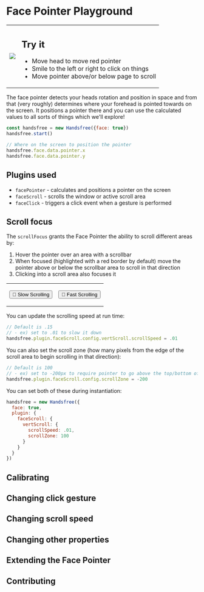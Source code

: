 # Face Pointer Playground

<table>
  <tr>
    <td class="col-6"><img src="https://media.giphy.com/media/Iv2aSMS0QTy2P5JNCX/source.gif"></td>
    <td class="col-6">
      <h2>Try it</h2>
      <ul>
        <li>Move head to move red pointer</li>
        <li>Smile to the left or right to click on things</li>
        <li>Move pointer above/or below page to scroll</li>
      </ul>
      <HandsfreeToggle text-off="Activate Face Pointer" text-on="Stop Handsfree" />
    </td>
  </tr>
</table>

The face pointer detects your heads rotation and position in space and from that (very roughly) determines where your forehead is pointed towards on the screen. It positions a pointer there and you can use the calculated values to all sorts of things which we'll explore!

```js
const handsfree = new Handsfree({face: true})
handsfree.start()

// Where on the screen to position the pointer
handsfree.face.data.pointer.x
handsfree.face.data.pointer.y
```

## Plugins used
- `facePointer` - calculates and positions a pointer on the screen
- `faceScroll` - scrolls the window or active scroll area
- `faceClick` - triggers a click event when a gesture is performed

## Scroll focus

The `scrollFocus` grants the Face Pointer the ability to scroll different areas by:

1. Hover the pointer over an area with a scrollbar
2. When focused (highlighted with a red border by default) move the pointer above or below the scrollbar area to scroll in that direction
3. Clicking into a scroll area also focuses it

<table>
  <tr>
    <td>
      <div class="demo-focus-area">
        <div></div>
      </div>
      <p><button onclick="demo.slowScrolling()" class="block">🐰 Slow Scrolling</button></p>
    </td>
    <td>
      <div class="demo-focus-area">
        <div></div>
      </div>
      <p><button onclick="demo.fastScrolling()" class="block">🐢 Fast Scrolling</button></p>
    </td>
  </tr>
</table>

<script>
  window.demo = {
    // Slow scrolling speed
    slowScrolling () {
      handsfree.plugin.faceScroll.config.vertScroll.scrollSpeed = .01
    },

    // Increase scrolling speed
    fastScrolling () {
      handsfree.plugin.faceScroll.config.vertScroll.scrollSpeed = .45
    }
  }
</script>

You can update the scrolling speed at run time:

```js
// Default is .15
// - ex) set to .01 to slow it down
handsfree.plugin.faceScroll.config.vertScroll.scrollSpeed = .01
```

You can also set the scroll zone (how many pixels from the edge of the scroll area to begin scrolling in that direction):

```js
// Default is 100
// - ex) set to -200px to require pointer to go above the top/bottom of the area
handsfree.plugin.faceScroll.config.scrollZone = -200
```

You can set both of these during instantiation:

```js
handsfree = new Handsfree({
  face: true,
  plugin: {
    faceScroll: {
      vertScroll: {
        scrollSpeed: .01,
        scrollZone: 100
      }
    }
  }
})
```

## Calibrating

## Changing click gesture

## Changing scroll speed

## Changing other properties

## Extending the Face Pointer

## Contributing